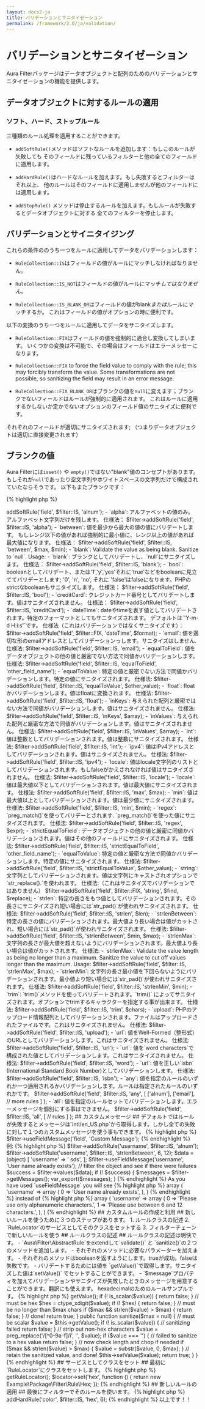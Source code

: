 ```yaml
---
layout: docs2-ja
title: バリデーションとサニタイゼーション
permalink: /framework/2.0/ja/validation/
---
```


# バリデーションとサニタイゼーション #

Aura Filterパッケージはデータオブジェクトと配列のためのバリデーションとサニタイゼーションの機能を提供します。

## データオブジェクトに対するルールの適用 ##

### ソフト、ハード、ストップルール ###

三種類のルール処理を適用することができます。

- `addSoftRule()`メソッドはソフトなルールを追加します：もしこのルールが失敗しても
そのフィールドに残っているフィルターと他の全てのフィールドに適用します。

- `addHardRule()`はハードなルールを加えます。もし失敗するとフィルターはそれ以上、
他のルールはそのフィールドに適用しませんが他のフィールドには適用します。

- `addStopRule()` メソッドは停止するルールを加えます。もしルールが失敗するとデータオブジェクトに対する
全てのフィルターを停止します。


## バリデーションとサイニタイジング ##

これらの条件ののうち一つをルールに適用してデータをバリデーションします：

- `RuleCollection::IS`はフィールドの値がルールにマッチしなければなりません。

- `RuleCollection::IS_NOT`はフィールドの値がルールにマッチ*してはなりません*。

- `RuleCollection::IS_BLANK_OR`はフィールドの値がblank*または*ルールにマッチするか。
これはフィールドの値がオプションの時に便利です。

以下の変換のうち一つをルールに適用してデータをサニタイズします。

- `RuleCollection::FIX`はフィールドの値を強制的に適合し変換してしまいます。
いくつかの変換は不可能で、その場合はフィールドはエラーメッセーになります。

- `RuleCollection::FIX` to force the field value to comply with the
  rule; this may forcibly transform the value. Some transformations are not
  possible, so sanitizing the field may result in an error message.

- `RuleCollection::FIX_BLANK_OR`はブランクの値を`null`に変えます；ブランクでないフィールドはルールが強制的に適用されます。
これはルールに適用するかしないか定かでないオプションのフィールド値のサニタイズに便利です。

それぞれのフィールドが適切にサニタイズされます; （つまりデータオブジェクトは適切に直接変更されます）

## ブランクの値 ##

Aura Filterには`isset()` や `empty()`ではない"blank"値のコンセプトがあります。
もしそれが`null`であったり空文字列やホワイトスペースの文字列だけで構成されていたならそうです。
以下もまたブランクです：

{% highlight php %}
<?php
$blank = [
    null,           // a null value
    '',             // an empty string
    " \r \n \t ",   // a whitespace-only string
];
{% endhighlight %}

Integers、floats、boolean、それに他の文字列でないものは決してブランクになることはありません。もしそれがゼロと評価されてもです：

{% highlight php %}
<?php
$not_blank = [
    0,              // integer
    0.00,           // float
    false,          // boolean false
    [],             // empty array
    (object) [],    // an object
];
{% endhighlight %}

## 利用可能なルール ##

- `alnum`: alphanumeric（文字列と数字）のみの値。alphanumeric文字だけを残します；
仕様法：

        $filter->addSoftRule('field', $filter::IS, 'alnum');

- `alpha`: アルファベットの値のみ。アルファベット文字列だけを残します。
仕様法：

        $filter->addSoftRule('field', $filter::IS, 'alpha');

- `between`: 値を最少から最大の値の値にバリデートします。
もしレンジ以下の値があれば強制的に最小値に、レンジ以上の値があれば最大値になります。
仕様法：

        $filter->addSoftRule('field', $filter::IS, 'between', $max, $min);

- `blank`: Validate the value as being blank. Sanitize to `null`. Usage:
- `blank`: ブランクとしてバリデートし、`null`にサニタイズします。
仕様法：
        $filter->addSoftRule('field', $filter::IS, 'blank');

- `bool`: booleanとしてバリデート、または'1','y','yes'それに'true'などをbooleanに見立ててバリデーとします;
'0', 'n', 'no', それに 'false'はfalseになります。PHPのstrictなbooleanもサニタイズします。
仕様法：

        $filter->addSoftRule('field', $filter::IS, 'bool');

- `creditCard`: クレジットカード番号としてバリデートします。値はサニタイズされません。
仕様法：

        $filter->addSoftRule('field', $filter::IS, 'creditCard');

- `dateTime`: dateやtimeを表す値としてバリデートされます。特定のフォーマットとしてもサニタイズされます。
デフォルトは`'Y-m-d H:i:s'`です。
仕様法（これはバリデーションではなくサニタイズです）：

        $filter->addSoftRule('field', $filter::FIX, 'dateTime', $format);

- `email`: 値を適切な形のemailアドレスとしてバリデーションっします。サニタイズはしません.
仕様法:

        $filter->addSoftRule('field', $filter::IS, 'email');

- `equalToField`: 値をデータオブジェクトの他の値と厳密でない方法で同値かバリデーションします。
仕様法:

        $filter->addSoftRule('field', $filter::IS, 'equalToField', 'other_field_name');

- `equalToValue`: 特定の値と厳密でない方法で同値かバリデーションします。特定の値にサニタイズされます。
仕様法:

        $filter->addSoftRule('field', $filter::IS, 'equalToValue', $other_value);

- `float`: floatかバリデーションします。値はfloatに変換されます。
仕様法:

        $filter->addSoftRule('field', $filter::IS, 'float');

- `inKeys`: 与えられた配列と厳密ではない方法で同値がバリデーションします。値はサニタイズされません。
仕様法:

        $filter->addSoftRule('field', $filter::IS, 'inKeys', $array);

- `inValues`: 与えられた配列と厳密な方法で同値がバリデーションします。値はサニタイズされません。
仕様法:

        $filter->addSoftRule('field', $filter::IS, 'inValues', $array);

- `int`: 値は整数としてバリデーションされます。値は整数にサニタイズされます。
仕様法:

        $filter->addSoftRule('field', $filter::IS, 'int');

- `ipv4`: 値はIPv4アドレスとしてバリデーションされます。値はサニタイズされません。
仕様法:

        $filter->addSoftRule('field', $filter::IS, 'ipv4');

- `locale`: 値はlocale文字列のリストとしてバリデーションされます。もしfalseがかえされなければ値はサニタイズされません。
仕様法:

        $filter->addSoftRule('field', $filter::IS, 'locale');

- `locale`: 値は最大値以下としてバリデーションされます。値は最大値にサニタイズされます。
仕様法:

        $filter->addSoftRule('field', $filter::IS, 'max', $max);

- `min`: 値は最大値以上としてバリデーションされます。値は最少値にサニタイズされます。
仕様法:

        $filter->addSoftRule('field', $filter::IS, 'min', $min);

- `regex`: `preg_match()`を使ってバリデーとされます. `preg_match()`を使った値にサニタイズされます。
仕様法:

        $filter->addSoftRule('field', $filter::IS, 'regex', $expr);

- `strictEqualToField`: データオブジェクトの他の値と厳密に同値かバリデーションされます。値はその他のフィールドにサニタイズされます。
仕様法:

        $filter->addSoftRule('field', $filter::IS, 'strictEqualToField', 'other_field_name');

- `equalToValue`: 特定の値と厳密な方法で同値かバリデーションします。特定の値にサニタイズされます。
仕様法:

        $filter->addSoftRule('field', $filter::IS, 'strictEqualToValue', $other_value);

- `string`: 文字列としてバリデーションされます。値は文字列にキャストされオプションで`str_replace().`を使われます。
仕様法:（これはサニタイズでバリデーションではありません）

        $filter->addSoftRule('field', $filter::FIX, 'string', $find, $replace);

- `strlen`: 特定の長さをもつ値としてバリデーションされます。その長さにサニタイズされ短い場合には`str_pad()`が使われサニタイズされます。
仕様法:

        $filter->addSoftRule('field', $filter::IS, 'strlen', $len);

- `strlenBetween`: 特定の長さの値にバリデーションされます。最大値より長い場合は値がカットされ、短い場合には`str_pad()`が使われサニタイズされます。
仕様法:

        $filter->addSoftRule('field', $filter::IS, 'strlenBetween', $min, $max);

- `strlenMax`: 文字列の長さが最大値を超えないようにバリデーションされます。最大値より長い場合は値がカットされます。
仕様法:

- `strlenMax`: Validate the value length as being no longer than a maximum.
  Sanitize the value to cut off values longer than the maximum. Usage:

        $filter->addSoftRule('field', $filter::IS, 'strlenMax', $max);

- `strlenMin`: 文字列の長さ最小値を下回らないようにバリデーションされます。最小値より短い場合には`str_pad()`が使われサニタイズされます。
仕様法:

        $filter->addSoftRule('field', $filter::IS, 'strlenMin', $min);

- `trim`: `trim()`メソッドを使ってバリデートされます。`trim()` によってサニタイズされます。オプションでtrimするキャラクターを指定する事が出来ます。
仕様法:

        $filter->addSoftRule('field', $filter::IS, 'trim', $chars);

- `upload`: PHPのアップロード情報配列としてバリデーションされます。ファイルはアップロードされたファイルです。これはサニタイズされません。
仕様法:

        $filter->addSoftRule('field', $filter::IS, 'upload');

- `url`: 値をWell-Formed（整形式）のURLとしてバリデーションします。これはサニタイズされません。
仕様法:

        $filter->addSoftRule('field', $filter::IS, 'url');

- `url`: 値を`word characters`で構成された値としてバリデーションします。これはサニタイズされません。
仕様法:

        $filter->addSoftRule('field', $filter::IS, 'word');

- `url`: 値を正しい`isbn` (International Standard Book Number)としてバリデーションします。
仕様法:

        $filter->addSoftRule('field', $filter::IS, 'isbn');

- `any`: 値を指定のルールのいずれか一つ適用されるかバリデーションします。ルールは指定されたルールのいずれかです。

        $filter->addSoftRule('field', $filter::IS, 'any', [
                ['alnum'],
                ['email'],
                // more rules
            ]
        );

- `all`: 値を指定のルールセットでバリデーションします。エラーメッセージを個別にする事はできません。

        $filter->addSoftRule('field', $filter::IS, 'all', [
                // rules
            ]
        );

## カスタムメッセージ ##

デフォルトではルールが失敗するとメッセージは`intl/en_US.php`から取得します。しかし全ての失敗に対して１つのカスタムメッセージを使う事もできます。


{% highlight php %}
$filter->useFieldMessage('field', 'Custom Message');
{% endhighlight %}

例:

{% highlight php %}
$filter->addSoftRule('username', $filter::IS, 'alnum');
$filter->addSoftRule('username', $filter::IS, 'strlenBetween', 6, 12);
$data = (object) [
    'username' => ' sds',
];

$filter->useFieldMessage('username', 'User name already exists');
// filter the object and see if there were failures
$success = $filter->values($data);
if (! $success) {
    $messages = $filter->getMessages();
    var_export($messages);
}
{% endhighlight %}

As you have used `useFieldMessage` you will see

{% highlight php %}
array (
  'username' =>
  array (
    0 => 'User name already exists',
  ),
)
{% endhighlight %}

instead of

{% highlight php %}
array (
  'username' =>
  array (
    0 => 'Please use only alphanumeric characters.',
    1 => 'Please use between 6 and 12 characters.',
  ),
)
{% endhighlight %}

## カスタムルールの作成と利用 ##

新しいルールを使うために３つのステップがあります。

1. ルールクラスの記述

2. `RuleLocator`のサービスとしてそのクラスをセットする

3. フィルターチェーンで新しいルールを使う

## ルールクラスの記述 ##

ルールクラスの記述は明快です。

- `Aura\Filter\AbstractRule`をextendして`validate()` と `sanitize()`の２つのメソッドを追加します。

- それぞれのメソッドに必要なパラメーターを加えます。

- それぞれのメソッドはbooleanを返すようにします。trueが成功。falseは失敗です。

- バリデートするためには値を `getValue()`で取得します。サニタイズした値は`setValue()` でセットすることができます。

- `$message`プロパティを加えてバリデーションやサニタイズが失敗したときのメッセージを用意することができます。翻訳にも使えます。

hexadecimalのためのルールサンプルです。

{% highlight php %}
<?php
namespace Example\Package\Filter\Rule;

use Aura\Filter\AbstractRule;

class Hex extends AbstractRule
{
    protected $message = 'FILTER_HEX';

    public function validate($max = null)
    {
        // must be scalar
        $value = $this->getValue();
        if (! is_scalar($value)) {
            return false;
        }

        // must be hex
        $hex = ctype_xdigit($value);
        if (! $hex) {
            return false;
        }

        // must be no longer than $max chars
        if ($max && strlen($value) > $max) {
            return false;
        }

        // done!
        return true;
    }

    public function sanitize($max = null)
    {
        // must be scalar
        $value = $this->getValue();
        if (! is_scalar($value)) {
            // sanitizing failed
            return false;
        }

        // strip out non-hex characters
        $value = preg_replace('/[^0-9a-f]/i', '', $value);
        if ($value === '') {
            // failed to sanitize to a hex value
            return false;
        }

        // now check length and chop if needed
        if ($max && strlen($value) > $max) {
            $value = substr($value, 0, $max);
        }

        // retain the sanitized value, and done!
        $this->setValue($value);
        return true;
    }
}
{% endhighlight %}

## サービスとしてクラスをセット ##

最初に`RuleLocator`にクラスをセットします。

{% highlight php %}
<?php
$locator = $filter->getRuleLocator();
$locator->set('hex', function () {
    return new Example\Package\Filter\Rule\Hex;
});
{% endhighlight %}

## 新しいルールの適用 ##

最後にフィルターでそのルールを使います。

{% highlight php %}
<?php
// the 'color' field must be a hex value of no more than 6 digits
$filter->addHardRule('color', $filter::IS, 'hex', 6);
{% endhighlight %}

以上です！！
